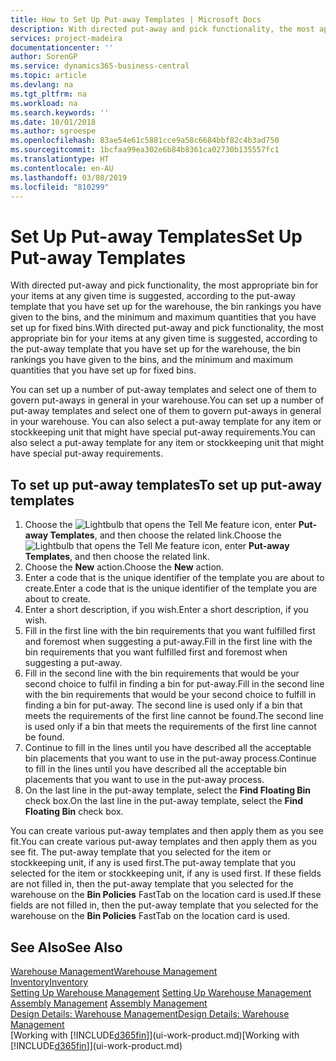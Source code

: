 ```yaml
---
title: How to Set Up Put-away Templates | Microsoft Docs
description: With directed put-away and pick functionality, the most appropriate bin for your items at any given time is suggested, according to the put-away template that you have set up for the warehouse, the bin rankings you have given to the bins, and the minimum and maximum quantities that you have set up for fixed bins.
services: project-madeira
documentationcenter: ''
author: SorenGP
ms.service: dynamics365-business-central
ms.topic: article
ms.devlang: na
ms.tgt_pltfrm: na
ms.workload: na
ms.search.keywords: ''
ms.date: 10/01/2018
ms.author: sgroespe
ms.openlocfilehash: 83ae54e61c5881cce9a58c6684bbf82c4b3ad750
ms.sourcegitcommit: 1bcfaa99ea302e6b84b8361ca02730b135557fc1
ms.translationtype: HT
ms.contentlocale: en-AU
ms.lasthandoff: 03/08/2019
ms.locfileid: "810299"
---
```

# <a name="set-up-put-away-templates"></a><span data-ttu-id="04c2b-103">Set Up Put-away Templates</span><span class="sxs-lookup"><span data-stu-id="04c2b-103">Set Up Put-away Templates</span></span>
<span data-ttu-id="04c2b-104">With directed put-away and pick functionality, the most appropriate bin for your items at any given time is suggested, according to the put-away template that you have set up for the warehouse, the bin rankings you have given to the bins, and the minimum and maximum quantities that you have set up for fixed bins.</span><span class="sxs-lookup"><span data-stu-id="04c2b-104">With directed put-away and pick functionality, the most appropriate bin for your items at any given time is suggested, according to the put-away template that you have set up for the warehouse, the bin rankings you have given to the bins, and the minimum and maximum quantities that you have set up for fixed bins.</span></span>  

<span data-ttu-id="04c2b-105">You can set up a number of put-away templates and select one of them to govern put-aways in general in your warehouse.</span><span class="sxs-lookup"><span data-stu-id="04c2b-105">You can set up a number of put-away templates and select one of them to govern put-aways in general in your warehouse.</span></span> <span data-ttu-id="04c2b-106">You can also select a put-away template for any item or stockkeeping unit that might have special put-away requirements.</span><span class="sxs-lookup"><span data-stu-id="04c2b-106">You can also select a put-away template for any item or stockkeeping unit that might have special put-away requirements.</span></span>  

## <a name="to-set-up-put-away-templates"></a><span data-ttu-id="04c2b-107">To set up put-away templates</span><span class="sxs-lookup"><span data-stu-id="04c2b-107">To set up put-away templates</span></span>  
1.  <span data-ttu-id="04c2b-108">Choose the ![Lightbulb that opens the Tell Me feature](media/ui-search/search_small.png "Tell me what you want to do") icon, enter **Put-away Templates**, and then choose the related link.</span><span class="sxs-lookup"><span data-stu-id="04c2b-108">Choose the ![Lightbulb that opens the Tell Me feature](media/ui-search/search_small.png "Tell me what you want to do") icon, enter **Put-away Templates**, and then choose the related link.</span></span>  
2.  <span data-ttu-id="04c2b-109">Choose the **New** action.</span><span class="sxs-lookup"><span data-stu-id="04c2b-109">Choose the **New** action.</span></span>  
3.  <span data-ttu-id="04c2b-110">Enter a code that is the unique identifier of the template you are about to create.</span><span class="sxs-lookup"><span data-stu-id="04c2b-110">Enter a code that is the unique identifier of the template you are about to create.</span></span>  
4.  <span data-ttu-id="04c2b-111">Enter a short description, if you wish.</span><span class="sxs-lookup"><span data-stu-id="04c2b-111">Enter a short description, if you wish.</span></span>  
5.  <span data-ttu-id="04c2b-112">Fill in the first line with the bin requirements that you want fulfilled first and foremost when suggesting a put-away.</span><span class="sxs-lookup"><span data-stu-id="04c2b-112">Fill in the first line with the bin requirements that you want fulfilled first and foremost when suggesting a put-away.</span></span>  
6.  <span data-ttu-id="04c2b-113">Fill in the second line with the bin requirements that would be your second choice to fulfil in finding a bin for put-away.</span><span class="sxs-lookup"><span data-stu-id="04c2b-113">Fill in the second line with the bin requirements that would be your second choice to fulfill in finding a bin for put-away.</span></span> <span data-ttu-id="04c2b-114">The second line is used only if a bin that meets the requirements of the first line cannot be found.</span><span class="sxs-lookup"><span data-stu-id="04c2b-114">The second line is used only if a bin that meets the requirements of the first line cannot be found.</span></span>  
7.  <span data-ttu-id="04c2b-115">Continue to fill in the lines until you have described all the acceptable bin placements that you want to use in the put-away process.</span><span class="sxs-lookup"><span data-stu-id="04c2b-115">Continue to fill in the lines until you have described all the acceptable bin placements that you want to use in the put-away process.</span></span>  
8.  <span data-ttu-id="04c2b-116">On the last line in the put-away template, select the **Find Floating Bin** check box.</span><span class="sxs-lookup"><span data-stu-id="04c2b-116">On the last line in the put-away template, select the **Find Floating Bin** check box.</span></span>  

<span data-ttu-id="04c2b-117">You can create various put-away templates and then apply them as you see fit.</span><span class="sxs-lookup"><span data-stu-id="04c2b-117">You can create various put-away templates and then apply them as you see fit.</span></span> <span data-ttu-id="04c2b-118">The put-away template that you selected for the item or stockkeeping unit, if any is used first.</span><span class="sxs-lookup"><span data-stu-id="04c2b-118">The put-away template that you selected for the item or stockkeeping unit, if any is used first.</span></span> <span data-ttu-id="04c2b-119">If these fields are not filled in, then the put-away template that you selected for the warehouse on the **Bin Policies** FastTab on the location card is used.</span><span class="sxs-lookup"><span data-stu-id="04c2b-119">If these fields are not filled in, then the put-away template that you selected for the warehouse on the **Bin Policies** FastTab on the location card is used.</span></span>  

## <a name="see-also"></a><span data-ttu-id="04c2b-120">See Also</span><span class="sxs-lookup"><span data-stu-id="04c2b-120">See Also</span></span>  
[<span data-ttu-id="04c2b-121">Warehouse Management</span><span class="sxs-lookup"><span data-stu-id="04c2b-121">Warehouse Management</span></span>](warehouse-manage-warehouse.md)  
[<span data-ttu-id="04c2b-122">Inventory</span><span class="sxs-lookup"><span data-stu-id="04c2b-122">Inventory</span></span>](inventory-manage-inventory.md)  
<span data-ttu-id="04c2b-123">[Setting Up Warehouse Management](warehouse-setup-warehouse.md)   </span><span class="sxs-lookup"><span data-stu-id="04c2b-123">[Setting Up Warehouse Management](warehouse-setup-warehouse.md)   </span></span>  
<span data-ttu-id="04c2b-124">[Assembly Management](assembly-assemble-items.md)  </span><span class="sxs-lookup"><span data-stu-id="04c2b-124">[Assembly Management](assembly-assemble-items.md)  </span></span>  
[<span data-ttu-id="04c2b-125">Design Details: Warehouse Management</span><span class="sxs-lookup"><span data-stu-id="04c2b-125">Design Details: Warehouse Management</span></span>](design-details-warehouse-management.md)  
<span data-ttu-id="04c2b-126">[Working with [!INCLUDE[d365fin](includes/d365fin_md.md)]](ui-work-product.md)</span><span class="sxs-lookup"><span data-stu-id="04c2b-126">[Working with [!INCLUDE[d365fin](includes/d365fin_md.md)]](ui-work-product.md)</span></span>
